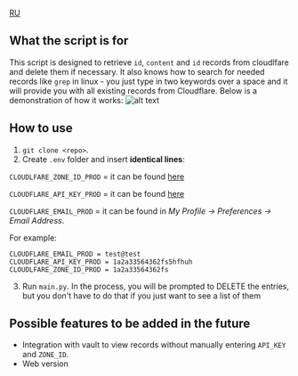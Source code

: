 [RU](README_ru.md)

## What the script is for

This script is designed to retrieve `id`, `content` and `id` records from cloudlfare and delete them if necessary.
It also knows how to search for needed records like `grep` in linux - you just type in two keywords over a space and it will provide you with all existing records from Cloudflare.
Below is a demonstration of how it works:
![alt text](<2024-12-26 10-31-31.gif>)

## How to use

1. `git clone <repo>`.
2. Create `.env` folder and insert **identical lines**:

`CLOUDLFARE_ZONE_ID_PROD` = it can be found [here](https://developers.cloudflare.com/fundamentals/setup/find-account-and-zone-ids/)

`CLOUDFLARE_API_KEY_PROD` = it can be found [here](https://developers.cloudflare.com/fundamentals/api/get-started/keys/)

`CLOUDFLARE_EMAIL_PROD` = it can be found in _My Profile -> Preferences -> Email Address_.

For example:

```
CLOUDFLARE_EMAIL_PROD = test@test
CLOUDFLARE_API_KEY_PROD = 1a2a33564362fs5hfhuh
CLOUDLFARE_ZONE_ID_PROD = 1a2a33564362fs
```

3. Run `main.py`.
   In the process, you will be prompted to DELETE the entries, but you don't have to do that if you just want to see a list of them

## Possible features to be added in the future

- Integration with vault to view records without manually entering `API_KEY` and `ZONE_ID`.
- Web version
